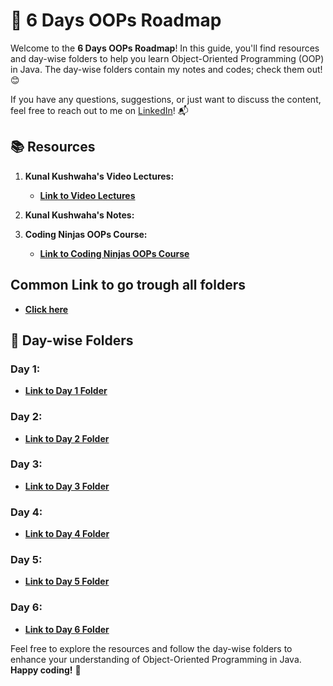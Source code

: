 # 🚀 **6 Days OOPs Roadmap**

Welcome to the **6 Days OOPs Roadmap**! In this guide, you'll find resources and day-wise folders to help you learn Object-Oriented Programming (OOP) in Java. The day-wise folders contain my notes and codes; check them out! 😊

If you have any questions, suggestions, or just want to discuss the content, feel free to reach out to me on [LinkedIn](https://www.linkedin.com/in/pragni-naik-86b82b24b/)! 📬

## 📚 **Resources**

1. **Kunal Kushwaha's Video Lectures:**
   - [**Link to Video Lectures**](https://youtube.com/playlist?list=PL9gnSGHSqcno1G3XjUbwzXHL8_EttOuKk&si=IKrPZs_zZmd0lPiA)  

2. **Kunal Kushwaha's Notes:**
   
3. **Coding Ninjas OOPs Course:**
   - [**Link to Coding Ninjas OOPs Course**](https://www.codingninjas.com/studio/guided-paths/oops-in-java)

## **Common Link to go trough all folders**
   - [**Click here**](https://github.com/Pragni24/Pragni-Naik/tree/15b75ec1e971d9e5c67a7f9b57f69cfdc5ed9713/OOP%206%20Days%20Challenge)

## 📂 **Day-wise Folders**

### **Day 1:** 
   - [**Link to Day 1 Folder**](https://github.com/Pragni24/Pragni-Naik/tree/54ade397914489c9a05263ff85078548b412ed38/OOP%206%20Days%20Challenge/Day%201)  <!-- Create a "day1" folder and add content -->

### **Day 2:** 
   - [**Link to Day 2 Folder**](https://github.com/Pragni24/Pragni-Naik/tree/54ade397914489c9a05263ff85078548b412ed38/OOP%206%20Days%20Challenge/Day2)  <!-- Create a "day2" folder and add content -->

### **Day 3:** 
   - [**Link to Day 3 Folder**](https://github.com/Pragni24/Pragni-Naik/blob/54ade397914489c9a05263ff85078548b412ed38/OOP%206%20Days%20Challenge/Day3)  <!-- Create a "day3" folder and add content -->

### **Day 4:** 
   - [**Link to Day 4 Folder**](https://github.com/Pragni24/Pragni-Naik/blob/54ade397914489c9a05263ff85078548b412ed38/OOP%206%20Days%20Challenge/Day4)  <!-- Create a "day4" folder and add content -->

### **Day 5:** 
   - [**Link to Day 5 Folder**](https://github.com/Pragni24/Pragni-Naik/tree/54ade397914489c9a05263ff85078548b412ed38/OOP%206%20Days%20Challenge/Day5)  <!-- Create a "day5" folder and add content -->

### **Day 6:** 
   - [**Link to Day 6 Folder**](https://github.com/Pragni24/Pragni-Naik/tree/54ade397914489c9a05263ff85078548b412ed38/OOP%206%20Days%20Challenge/Day6)  <!-- Create a "day6" folder and add content -->

Feel free to explore the resources and follow the day-wise folders to enhance your understanding of Object-Oriented Programming in Java. **Happy coding!** 🎉
